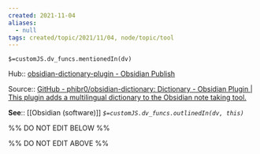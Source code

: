 ```yaml
---
created: 2021-11-04 
aliases:
  - null
tags: created/topic/2021/11/04, node/topic/tool
---
```

`$=customJS.dv_funcs.mentionedIn(dv)`

Hub:: [obsidian-dictionary-plugin - Obsidian Publish](https://publish.obsidian.md/hub/02+-+Community+Expansions/02.05+All+Community+Expansions/Plugins/obsidian-dictionary-plugin) 

Source:: [GitHub - phibr0/obsidian-dictionary: Dictionary - Obsidian Plugin | This plugin adds a multilingual dictionary to the Obsidian note taking tool.](https://github.com/phibr0/obsidian-dictionary)

**See**:: [[Obsidian (software)]]
*`$=customJS.dv_funcs.outlinedIn(dv, this)`*

%% DO NOT EDIT BELOW %%

%% DO NOT EDIT ABOVE %%
